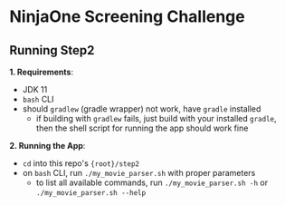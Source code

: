# NinjaOne Screening Challenge

## Running Step2

**1. Requirements**:

- JDK 11
- `bash` CLI
- should `gradlew` (gradle wrapper) not work, have `gradle` installed
  - if building with `gradlew` fails, just build with your installed `gradle`, then the shell script for running the app should work fine

**2. Running the App**:

- `cd` into this repo's `{root}/step2`
- on `bash` CLI, run `./my_movie_parser.sh` with proper parameters
  - to list all available commands, run `./my_movie_parser.sh -h` or `./my_movie_parser.sh --help`

